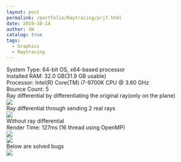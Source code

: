 ```yaml
---
layout: post
permalink: /portfolio/Raytracing/prj7.html
date: 2019-10-14
author: XW
catalog: true
tags:
  - Graphics
  - Raytracing
---
```


<div>System Type: 64-bit OS, x64-based processor</div>
<div>Installed RAM: 32.0 GB(31.9 GB usable)</div>
<div>Processor: Intel(R) Core(TM) i7-9700K CPU @ 3.60 GHz</div>
<div>Bounce Count: 5</div>
<div></div>
<div>Ray differential by differentiating the original ray(only on the plane)</div>
<div>
    <img src="{{site.url}}/portfolio/Raytracing/prj7_real_differentiating_only_plane.png" class="post-image" />
<div>
<div>Ray differential through sending 2 real rays</div>
<div>
    <img src="{{site.url}}/portfolio/Raytracing/prj7_sending_real_rays.png" class="post-image" />
<div>
<div>Without ray differential</div>
<div>Render Time: 127ms (16 thread using OpenMP)</div>
<div>
    <img src="{{site.url}}/portfolio/Raytracing/prj7.png" class="post-image" />
</div>
<div>
    <img src="{{site.url}}/portfolio/Raytracing/prj7Z.png" class="post-image" />
</div>
Below are solved bugs
<div>
    <img src="{{site.url}}/portfolio/Raytracing/test7_bug1.png" class="post-image" />
</div>
